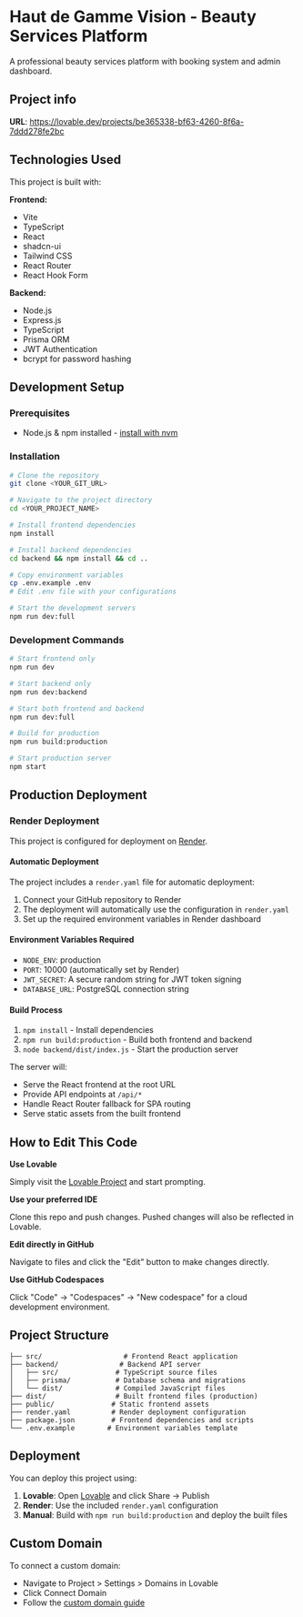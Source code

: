 # Haut de Gamme Vision - Beauty Services Platform

A professional beauty services platform with booking system and admin dashboard.

## Project info

**URL**: https://lovable.dev/projects/be365338-bf63-4260-8f6a-7ddd278fe2bc

## Technologies Used

This project is built with:

**Frontend:**
- Vite
- TypeScript
- React
- shadcn-ui
- Tailwind CSS
- React Router
- React Hook Form

**Backend:**
- Node.js
- Express.js
- TypeScript
- Prisma ORM
- JWT Authentication
- bcrypt for password hashing

## Development Setup

### Prerequisites

- Node.js & npm installed - [install with nvm](https://github.com/nvm-sh/nvm#installing-and-updating)

### Installation

```sh
# Clone the repository
git clone <YOUR_GIT_URL>

# Navigate to the project directory
cd <YOUR_PROJECT_NAME>

# Install frontend dependencies
npm install

# Install backend dependencies
cd backend && npm install && cd ..

# Copy environment variables
cp .env.example .env
# Edit .env file with your configurations

# Start the development servers
npm run dev:full
```

### Development Commands

```sh
# Start frontend only
npm run dev

# Start backend only
npm run dev:backend

# Start both frontend and backend
npm run dev:full

# Build for production
npm run build:production

# Start production server
npm start
```

## Production Deployment

### Render Deployment

This project is configured for deployment on [Render](https://render.com/).

#### Automatic Deployment

The project includes a `render.yaml` file for automatic deployment:

1. Connect your GitHub repository to Render
2. The deployment will automatically use the configuration in `render.yaml`
3. Set up the required environment variables in Render dashboard

#### Environment Variables Required

- `NODE_ENV`: production
- `PORT`: 10000 (automatically set by Render)
- `JWT_SECRET`: A secure random string for JWT token signing
- `DATABASE_URL`: PostgreSQL connection string

#### Build Process

1. `npm install` - Install dependencies
2. `npm run build:production` - Build both frontend and backend
3. `node backend/dist/index.js` - Start the production server

The server will:
- Serve the React frontend at the root URL
- Provide API endpoints at `/api/*`
- Handle React Router fallback for SPA routing
- Serve static assets from the built frontend

## How to Edit This Code

**Use Lovable**

Simply visit the [Lovable Project](https://lovable.dev/projects/be365338-bf63-4260-8f6a-7ddd278fe2bc) and start prompting.

**Use your preferred IDE**

Clone this repo and push changes. Pushed changes will also be reflected in Lovable.

**Edit directly in GitHub**

Navigate to files and click the "Edit" button to make changes directly.

**Use GitHub Codespaces**

Click "Code" -> "Codespaces" -> "New codespace" for a cloud development environment.

## Project Structure

```
├── src/                    # Frontend React application
├── backend/               # Backend API server
│   ├── src/              # TypeScript source files
│   ├── prisma/           # Database schema and migrations
│   └── dist/             # Compiled JavaScript files
├── dist/                 # Built frontend files (production)
├── public/              # Static frontend assets
├── render.yaml          # Render deployment configuration
├── package.json         # Frontend dependencies and scripts
└── .env.example        # Environment variables template
```

## Deployment

You can deploy this project using:

1. **Lovable**: Open [Lovable](https://lovable.dev/projects/be365338-bf63-4260-8f6a-7ddd278fe2bc) and click Share -> Publish
2. **Render**: Use the included `render.yaml` configuration
3. **Manual**: Build with `npm run build:production` and deploy the built files

## Custom Domain

To connect a custom domain:
- Navigate to Project > Settings > Domains in Lovable
- Click Connect Domain
- Follow the [custom domain guide](https://docs.lovable.dev/tips-tricks/custom-domain#step-by-step-guide)
